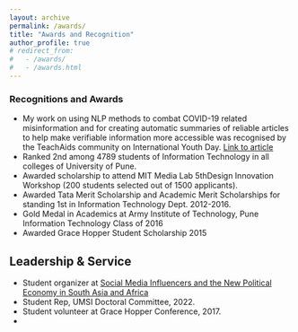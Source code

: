 ```yaml
---
layout: archive
permalink: /awards/
title: "Awards and Recognition"
author_profile: true
# redirect_from: 
#   - /awards/
#   - /awards.html
---
```


### Recognitions and Awards

* My work on using NLP methods to combat COVID-19 related misinformation and for creating automatic summaries of reliable articles to help make verifiable information more accessible was recognised by the TeachAids community on International Youth Day. [Link to article](https://teachaids.org/updates/international-youth-day-2022/)
* Ranked 2nd among 4789 students of Information Technology in all colleges of University of Pune.
* Awarded scholarship to attend MIT Media Lab 5thDesign Innovation Workshop (200 students selected out of 1500 applicants).
* Awarded Tata Merit Scholarship and Academic Merit Scholarships for standing 1st in Information Technology
Dept. 2012-2016.
* Gold Medal in Academics at Army Institute of Technology, Pune Information Technology Class of 2016
* Awarded Grace Hopper Student Scholarship 2015

## Leadership & Service
* Student organizer at [Social Media Influencers and the New Political Economy in South Asia and Africa](https://joyojeet.people.si.umich.edu/influencers.htm)
* Student Rep, UMSI Doctoral Committee, 2022.
* Student volunteer at Grace Hopper Conference, 2017.
*


